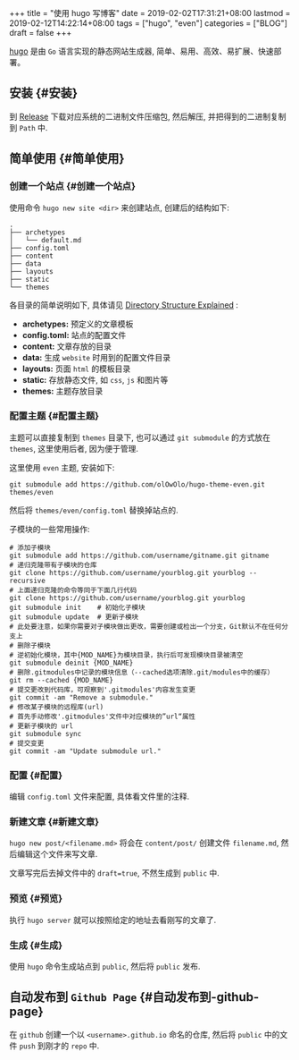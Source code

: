 +++
title = "使用 hugo 写博客"
date = 2019-02-02T17:31:21+08:00
lastmod = 2019-02-12T14:22:14+08:00
tags = ["hugo", "even"]
categories = ["BLOG"]
draft = false
+++

[hugo](https://github.com/gohugoio/hugo) 是由 `Go` 语言实现的静态网站生成器, 简单、易用、高效、易扩展、快速部署。


## 安装 {#安装}

到 [Release](https://github.com/gohugoio/hugo/releases) 下载对应系统的二进制文件压缩包, 然后解压, 并把得到的二进制复制到 `Path` 中.


## 简单使用 {#简单使用}


### 创建一个站点 {#创建一个站点}

使用命令 `hugo new site <dir>` 来创建站点, 创建后的结构如下:

<!--more-->

```shell
.
├── archetypes
│   └── default.md
├── config.toml
├── content
├── data
├── layouts
├── static
└── themes
```

各目录的简单说明如下, 具体请见 [Directory Structure Explained](https://gohugo.io/getting-started/directory-structure/) :

-   **archetypes:** 预定义的文章模板
-   **config.toml:** 站点的配置文件
-   **content:** 文章存放的目录
-   **data:** 生成 `website` 时用到的配置文件目录
-   **layouts:** 页面 `html` 的模板目录
-   **static:** 存放静态文件, 如 `css`, `js` 和图片等
-   **themes:** 主题存放目录


### 配置主题 {#配置主题}

主题可以直接复制到 `themes` 目录下, 也可以通过 `git submodule` 的方式放在 `themes`, 这里使用后者, 因为便于管理.

这里使用 `even` 主题, 安装如下:

```shell
git submodule add https://github.com/olOwOlo/hugo-theme-even.git themes/even
```

然后将 `themes/even/config.toml` 替换掉站点的.

子模块的一些常用操作:

```shell
# 添加子模块
git submodule add https://github.com/username/gitname.git gitname
# 递归克隆带有子模块的仓库
git clone https://github.com/username/yourblog.git yourblog --recursive
# 上面递归克隆的命令等同于下面几行代码
git clone https://github.com/username/yourblog.git yourblog
git submodule init    # 初始化子模块
git submodule update  # 更新子模块
# 此处要注意，如果你需要对子模块做出更改，需要创建或检出一个分支，Git默认不在任何分支上
# 删除子模块
# 逆初始化模块，其中{MOD_NAME}为模块目录，执行后可发现模块目录被清空
git submodule deinit {MOD_NAME}
# 删除.gitmodules中记录的模块信息（--cached选项清除.git/modules中的缓存）
git rm --cached {MOD_NAME}
# 提交更改到代码库，可观察到'.gitmodules'内容发生变更
git commit -am "Remove a submodule."
# 修改某子模块的远程库(url)
# 首先手动修改'.gitmodules'文件中对应模块的”url“属性
# 更新子模块的 url
git submodule sync
# 提交变更
git commit -am "Update submodule url."
```


### 配置 {#配置}

编辑 `config.toml` 文件来配置, 具体看文件里的注释.


### 新建文章 {#新建文章}

`hugo new post/<filename.md>` 将会在 `content/post/` 创建文件 `filename.md`, 然后编辑这个文件来写文章.

文章写完后去掉文件中的 `draft=true`, 不然生成到 `public` 中.


### 预览 {#预览}

执行 `hugo server` 就可以按照给定的地址去看刚写的文章了.


### 生成 {#生成}

使用 `hugo` 命令生成站点到 `public`, 然后将 `public` 发布.


## 自动发布到 `Github Page` {#自动发布到-github-page}

在 `github` 创建一个以 `<username>.github.io` 命名的仓库, 然后将 `public` 中的文件 `push` 到刚才的 `repo` 中.
